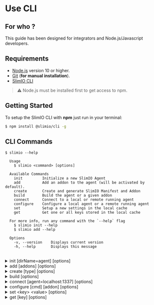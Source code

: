 # Use CLI

## For who ?
This guide has been designed for integrators and Node.js/Javascript developers.

## Requirements

- [Node.js](https://nodejs.org/en/) version 10 or higher.
- [Git](https://git-scm.com/) (**for manual installation**).
- [SlimIO CLI](https://github.com/SlimIO/CLI)

> ⚠️ Node.js must be installed first to get access to npm.

## Getting Started

To setup the SlimIO CLI with **npm** just run in your terminal:
```bash
$ npm install @slimio/cli -g
```


## CLI Commands

```
$ slimio --help

  Usage
    $ slimio <command> [options]

  Available Commands
    init         Initialize a new SlimIO Agent
    add          Add an addon to the agent (will be activated by default).
    create       Create and generate SlimIO Manifest and Addon
    build        Build the agent or a given addon
    connect      Connect to a local or remote running agent
    configure    Configure a local agent or a remote running agent
    set          Setup a new settings in the local cache
    get          Get one or all keys stored in the local cache

  For more info, run any command with the `--help` flag
    $ slimio init --help
    $ slimio add --help

  Options
    -v, --version    Displays current version
    -h, --help       Displays this message
```

<br>
<details><summary>init [dirName=agent] [options]</summary>

```
$ slimio init --help

  Description
    Initialize a new SlimIO Agent

  Usage
    $ slimio init [dirName] [options]

  Options
    -a, --add     List to add addons with initialization
    -h, --help    Displays this message
```

</details>

<details><summary>add [addons] [options]</summary>

```
$ slimio add --help

  Description
    Add an addon to the agent (will be activated by default).

  Usage
    $ slimio add [addons] [options]

  Options
    -d, --disabled    Add an addon as disabled by default.
    -h, --help        Displays this message
```

Add enabled addon

```
$ slimio add ihm,FSC
```

Add disabled addon

```
$ slimio add --disabled ihm,FSC
```
</details>

<details><summary>create [type] [options]</summary>

```
$ slimio create --help

  Description
    Create and generate SlimIO Manifest and Addon

  Usage
    $ slimio create [type] [options]

  Options
    -n, --name    Addon name (only when type is Addon)
    -h, --help    Displays this message
```

Type must be `Manifest` or `Addon`.  
If you don't set a type, you will have a choice to make.

</details>


<details><summary>build [options]</summary>

```
$ slimio build --help

  Description
    Build the agent or a given addon

  Usage
    $ slimio build [options]

  Options
    -a, --addon    Addon name
    -t, --type     Type of build (addon or core)
    -h, --help     Displays this message
```

By default the command `$ slimio build` build only the core. If you want to add addons in the build, you need to add the option `--addon`.
```
$slimio build --addon events,socket
```


Otherwise if you want to only build an addon you must precise the type as `--type addons`

> All build will be in the `agent/build` folder

</details>

<details><summary>connect [agent=localhost:1337] [options]</summary>

```
$ slimio connect --help

  Description
    Connect to a local or remote running agent

  Usage
    $ slimio connect [agent] [options]

  Options
    -h, --help    Displays this message
```

</details>

<details><summary>configure [cmd] [addon] [options]</summary>

```
$ slimio configure --help

  Description
    Configure a local agent or a remote running agent

  Usage
    $ slimio configure [cmd] [addon] [options]

  Options
    -h, --help    Displays this message
```

> This command interact with the `agent.json` file.

All `cmd` :
```
$ slimio configure sync
```
This command synchronise the agent.json with all installed addon.
- Add the addon to the configuration if not exist and set `active` to false.
- Remove addons from the config file if they don't exist in `addon` folder.

<br>

```
$ slimio enable myAddon
# or
$ slimio disable myAddon
```
Change the `active` status of an addon

</details>

<details><summary>set &lt;key&gt; &lt;value&gt; [options]</summary>

```
$ slimio set --help

  Description
    Setup a new settings in the local cache

  Usage
    $ slimio set <key> <value> [options]

  Options
    -h, --help    Displays this message
```

</details>

<details><summary>get [key] [options]</summary>

```
$ slimio get --help

  Description
    Get one or all keys stored in the local cache

  Usage
    $ slimio get [key] [options]

  Options
    -h, --help    Displays this message
```

</details>

